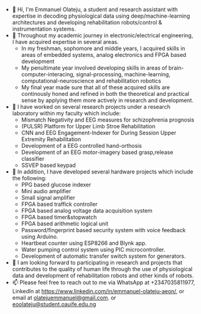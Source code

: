 - 👋 Hi, I'm Emmanuel Olateju, a student and research assistant with expertise in decoding physiological data using deep/machine-learning architectures and developing rehabilitation robots/control & instrumentation systems.
- 👀 Throughout my academic journey in electronic/electrical engineering, I have acquired expertise in several areas.
  - In my freshman, sophomore and middle years, I acquired skills in areas of embedded systems, analog electronics and FPGA based development
  - My penultimate year involved developing skills in areas of brain-computer-interacing, signal-processing, machine-learning, computational-neuroscience and rehabilitation robotics
  - My final year made sure that all of these acquired skills are continously honed and refined in both the theoretical and practical sense by applying them more actively in research and development.
- 🌱 I have worked on several research projects under a research laboratory within my faculty which include: 
  - Mismatch Negativity and EEG measures for schizophrenia prognosis
  - (PULSR) Platform for Upper Limb Stroe Rehabilitation
  - CNN and EEG Engagement-Indexer for During Session Upper Extremity Rehabilitation 
  - Development of a EEG controlled hand-orthosis 
  - Development of an EEG motor-imagery based grasp,release classifier
  - SSVEP based keypad
- 🌱 In addition, I have developed several hardware projects which include the following:
  - PPG based glucose indexer
  - Mini audio amplifier
  - Small signal amplifier
  - FPGA based traffick controller
  - FPGA based analog voltage data acquisition system
  - FPGA based timer&stopwatch
  - FPGA based arithmetic logical unit
  - Password/fingerprint based security system with voice feedback using Arduino.
  - Heartbeat counter using ESP8266 and Blynk app.
  - Water pumping control system using PIC microcontroller.
  - Development of automatic transfer switch system for generators.
- 💞️ I am looking forward to participating in research and projects that contributes to the quality of human life through the use of physiological data and development of rehabilitation robots and other kinds of robots.
- 📫 Please feel free to reach out to me via WhatsApp at +2347035811977, LinkedIn at https://www.linkedin.com/in/emmanuel-olateju-aeon/, or email at olatejuemmanuel@gmail.com. or eoolateju@student.oauife.edu.ng

<!---
emmanuel-olateju/emmanuel-olateju is a ✨ special ✨ repository because its `README.md` (this file) appears on your GitHub profile.
You can click the Preview link to take a look at your changes.
--->
